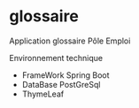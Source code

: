 # glossaire
Application glossaire Pôle Emploi

Environnement technique

- FrameWork Spring Boot
- DataBase PostGreSql
- ThymeLeaf
